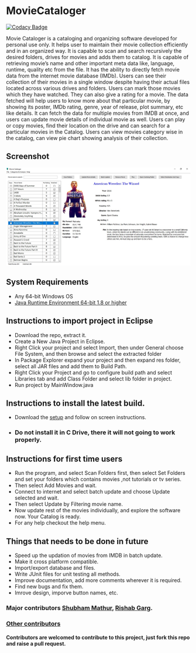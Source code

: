# MovieCataloger

[![Codacy Badge](https://api.codacy.com/project/badge/Grade/5fd4ed1810824df1a75e1d7a429a3a89)](https://www.codacy.com/app/shubham.mathur2014/MovieCataloger?utm_source=github.com&utm_medium=referral&utm_content=googleknight/MovieCataloger&utm_campaign=badger)

 Movie Cataloger is a cataloging and organizing software developed for personal use only.
 It helps user to maintain their movie collection efficiently and in an organized way.
 It is capable to scan and search recursively the desired folders, drives for movies and adds them to catalog.
 It is capable of retrieving movie’s name and other important meta data like, language, runtime, quality etc from the file.
 It has the ability to directly fetch movie data from the internet movie database (IMDb).
 Users can see their collection of their movies in a single window despite having their actual files located across various drives and folders. 
 Users can mark those movies which they have watched. They can also give a rating for a movie. 
 The data fetched will help users to know more about that particular movie, by showing its poster, IMDb rating, genre, year of release, plot summary, etc like details.
 It can fetch the data for multiple movies from IMDB at once, and users can update movie details of individual movie as well.
 Users can play or copy movies, find their location on the drive and can search for a particular movies in the Catalog.
 Users can view movies category wise in the catalog, can view pie chart showing analysis of their collection.

## Screenshot

<p align="center">
  <img src="https://raw.githubusercontent.com/googleknight/MovieCataloger/master/Screenshots/MainWindow.JPG" alt="Screenshot"/>
</p>

## System Requirements
* Any 64-bit Windows OS
* [Java Runtime Environment 64-bit 1.8 or higher](http://www.oracle.com/technetwork/java/javase/downloads/jre8-downloads-2133155.html)

## Instructions to import project in Eclipse
* Download the repo, extract it.
* Create a New Java Project in Eclipse.
* Right Click your project and select Import, then under General choose File System, and then browse and select the extracted folder
* In Package Explorer expand your project and then expand res folder, select all JAR files and add them to Build Path.
* Right Click your Project and go to configure build path and select Libraries tab and add Class Folder and select lib folder in project.
* Run project by MainWindow.java

## Instructions to install the latest build.
* Download the [setup](https://github.com/googleknight/MovieCataloger/releases) and follow on screen instructions.
* ### Do not install it in C Drive, there it will not going to work properly.

## Instructions for first time users
* Run the program, and select Scan Folders first, then select Set Folders  and set your folders which contains movies ,not tutorials or tv series.
* Then select Add Movies and wait.
* Connect to internet and select batch update and choose Update selected and wait.
* Then select Update by Filtering movie name.
* Now update rest of the movies individually, and explore the software now. Your Catalog is ready.
* For any help checkout the help menu.


## Things that needs to be done in future
* Speed up the updation of movies from IMDB in batch update.
* Make it cross platform compatible.
* Import/export database and files.
* Write JUnit files for unit testing all methods.
* Improve documentation, add more comments wherever it is required.
* Find new bugs and fix them.
* Imrove design, imporve button names, etc.

### Major contributors [Shubham Mathur](https://shubhammathur.me/), [Rishab Garg](http://rishabgarg.me).
### [Other contributors](https://github.com/googleknight/MovieCataloger/graphs/contributors)
#### Contributors are welcomed to contribute to this project, just fork this repo and raise a pull request.
